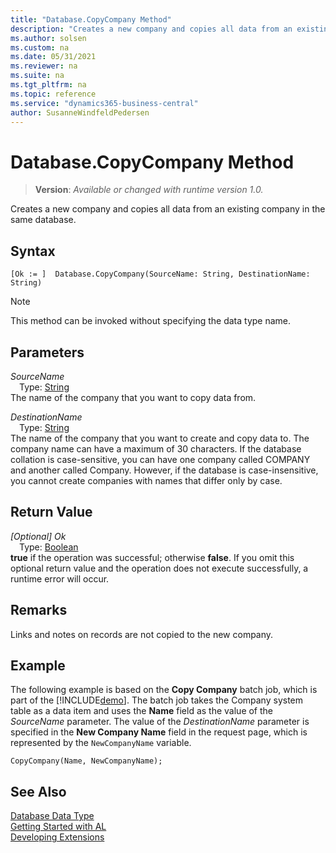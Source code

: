 ```yaml
---
title: "Database.CopyCompany Method"
description: "Creates a new company and copies all data from an existing company in the same database."
ms.author: solsen
ms.custom: na
ms.date: 05/31/2021
ms.reviewer: na
ms.suite: na
ms.tgt_pltfrm: na
ms.topic: reference
ms.service: "dynamics365-business-central"
author: SusanneWindfeldPedersen
---
```

[//]: # (START>DO_NOT_EDIT)
[//]: # (IMPORTANT:Do not edit any of the content between here and the END>DO_NOT_EDIT.)
[//]: # (Any modifications should be made in the .xml files in the ModernDev repo.)
# Database.CopyCompany Method
> **Version**: _Available or changed with runtime version 1.0._

Creates a new company and copies all data from an existing company in the same database.


## Syntax
```
[Ok := ]  Database.CopyCompany(SourceName: String, DestinationName: String)
```
> [!NOTE]
> This method can be invoked without specifying the data type name.
## Parameters
*SourceName*  
&emsp;Type: [String](../string/string-data-type.md)  
The name of the company that you want to copy data from.
        
*DestinationName*  
&emsp;Type: [String](../string/string-data-type.md)  
The name of the company that you want to create and copy data to. The company name can have a maximum of 30 characters. If the database collation is case-sensitive, you can have one company called COMPANY and another called Company. However, if the database is case-insensitive, you cannot create companies with names that differ only by case.  


## Return Value
*[Optional] Ok*  
&emsp;Type: [Boolean](../boolean/boolean-data-type.md)  
**true** if the operation was successful; otherwise **false**.   If you omit this optional return value and the operation does not execute successfully, a runtime error will occur.  


[//]: # (IMPORTANT: END>DO_NOT_EDIT)

## Remarks

Links and notes on records are not copied to the new company.

## Example

The following example is based on the **Copy Company** batch job, which is part of the [!INCLUDE[demo](../../includes/demo_md.md)]. The batch job takes the Company system table as a data item and uses the **Name** field as the value of the *SourceName* parameter. The value of the *DestinationName* parameter is specified in the **New Company Name** field in the request page, which is represented by the `NewCompanyName` variable.  

```al
CopyCompany(Name, NewCompanyName);  
```  

## See Also
[Database Data Type](database-data-type.md)  
[Getting Started with AL](../../devenv-get-started.md)  
[Developing Extensions](../../devenv-dev-overview.md)